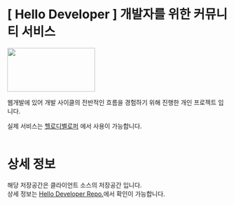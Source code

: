 # [ Hello Developer ] 개발자를 위한 커뮤니티 서비스

<img src="https://s3.ap-northeast-2.amazonaws.com/dongwoo.personal/logo.svg" width="200px" height="100px">

웹개발에 있어 개발 사이클의 전반적인 흐름을 경험하기 위해 진행한 개인 프로젝트 입니다.

실제 서비스는 [헬로디벨로퍼](https://hdev.site) 에서 사용이 가능합니다.
<br/>
<br/>

# 상세 정보

해당 저장공간은 클라이언트 소스의 저장공간 입니다.  
상세 정보는 [Hello Developer Repo.](https://github.com/imkdw/hello_developer)에서 확인이 가능합니다.
